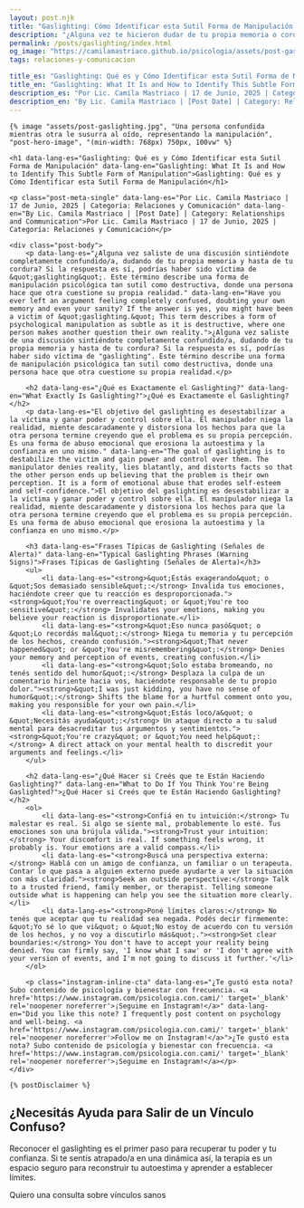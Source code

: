 ```yaml
---
layout: post.njk
title: "Gaslighting: Cómo Identificar esta Sutil Forma de Manipulación | Blog Camila Mastriaco"
description: "¿Alguna vez te hicieron dudar de tu propia memoria o cordura? Aprendé a reconocer las señales del gaslighting, una forma de abuso psicológico que mina tu realidad."
permalink: /posts/gaslighting/index.html
og_image: "https://camilamastriaco.github.io/psicologia/assets/post-gaslighting.jpg"
tags: relaciones-y-comunicacion

title_es: "Gaslighting: Qué es y Cómo Identificar esta Sutil Forma de Manipulación"
title_en: "Gaslighting: What It Is and How to Identify This Subtle Form of Manipulation"
description_es: "Por Lic. Camila Mastriaco | 17 de Junio, 2025 | Categoría: Relaciones y Comunicación"
description_en: "By Lic. Camila Mastriaco | [Post Date] | Category: Relationships and Communication"
---
```





    {% image "assets/post-gaslighting.jpg", "Una persona confundida mientras otra le susurra al oído, representando la manipulación", "post-hero-image", "(min-width: 768px) 750px, 100vw" %}
    
    <h1 data-lang-es="Gaslighting: Qué es y Cómo Identificar esta Sutil Forma de Manipulación" data-lang-en="Gaslighting: What It Is and How to Identify This Subtle Form of Manipulation">Gaslighting: Qué es y Cómo Identificar esta Sutil Forma de Manipulación</h1>
<div id="share-buttons-container"></div>

    <p class="post-meta-single" data-lang-es="Por Lic. Camila Mastriaco | 17 de Junio, 2025 | Categoría: Relaciones y Comunicación" data-lang-en="By Lic. Camila Mastriaco | [Post Date] | Category: Relationships and Communication">Por Lic. Camila Mastriaco | 17 de Junio, 2025 | Categoría: Relaciones y Comunicación</p>
    
    <div class="post-body">
        <p data-lang-es="¿Alguna vez saliste de una discusión sintiéndote completamente confundido/a, dudando de tu propia memoria y hasta de tu cordura? Si la respuesta es sí, podrías haber sido víctima de &quot;gaslighting&quot;. Este término describe una forma de manipulación psicológica tan sutil como destructiva, donde una persona hace que otra cuestione su propia realidad." data-lang-en="Have you ever left an argument feeling completely confused, doubting your own memory and even your sanity? If the answer is yes, you might have been a victim of &quot;gaslighting.&quot; This term describes a form of psychological manipulation as subtle as it is destructive, where one person makes another question their own reality.">¿Alguna vez saliste de una discusión sintiéndote completamente confundido/a, dudando de tu propia memoria y hasta de tu cordura? Si la respuesta es sí, podrías haber sido víctima de "gaslighting". Este término describe una forma de manipulación psicológica tan sutil como destructiva, donde una persona hace que otra cuestione su propia realidad.</p>

        <h2 data-lang-es="¿Qué es Exactamente el Gaslighting?" data-lang-en="What Exactly Is Gaslighting?">¿Qué es Exactamente el Gaslighting?</h2>
        <p data-lang-es="El objetivo del gaslighting es desestabilizar a la víctima y ganar poder y control sobre ella. El manipulador niega la realidad, miente descaradamente y distorsiona los hechos para que la otra persona termine creyendo que el problema es su propia percepción. Es una forma de abuso emocional que erosiona la autoestima y la confianza en uno mismo." data-lang-en="The goal of gaslighting is to destabilize the victim and gain power and control over them. The manipulator denies reality, lies blatantly, and distorts facts so that the other person ends up believing that the problem is their own perception. It is a form of emotional abuse that erodes self-esteem and self-confidence.">El objetivo del gaslighting es desestabilizar a la víctima y ganar poder y control sobre ella. El manipulador niega la realidad, miente descaradamente y distorsiona los hechos para que la otra persona termine creyendo que el problema es su propia percepción. Es una forma de abuso emocional que erosiona la autoestima y la confianza en uno mismo.</p>
        
        <h3 data-lang-es="Frases Típicas de Gaslighting (Señales de Alerta)" data-lang-en="Typical Gaslighting Phrases (Warning Signs)">Frases Típicas de Gaslighting (Señales de Alerta)</h3>
        <ul>
            <li data-lang-es="<strong>&quot;Estás exagerando&quot; o &quot;Sos demasiado sensible&quot;:</strong> Invalida tus emociones, haciéndote creer que tu reacción es desproporcionada."><strong>&quot;You're overreacting&quot; or &quot;You're too sensitive&quot;:</strong> Invalidates your emotions, making you believe your reaction is disproportionate.</li>
            <li data-lang-es="<strong>&quot;Eso nunca pasó&quot; o &quot;Lo recordás mal&quot;:</strong> Niega tu memoria y tu percepción de los hechos, creando confusión."><strong>&quot;That never happened&quot; or &quot;You're misremembering&quot;:</strong> Denies your memory and perception of events, creating confusion.</li>
            <li data-lang-es="<strong>&quot;Solo estaba bromeando, no tenés sentido del humor&quot;:</strong> Desplaza la culpa de un comentario hiriente hacia vos, haciéndote responsable de tu propio dolor."><strong>&quot;I was just kidding, you have no sense of humor&quot;:</strong> Shifts the blame for a hurtful comment onto you, making you responsible for your own pain.</li>
            <li data-lang-es="<strong>&quot;Estás loco/a&quot; o &quot;Necesitás ayuda&quot;:</strong> Un ataque directo a tu salud mental para desacreditar tus argumentos y sentimientos."><strong>&quot;You're crazy&quot; or &quot;You need help&quot;:</strong> A direct attack on your mental health to discredit your arguments and feelings.</li>
        </ul>

        <h2 data-lang-es="¿Qué Hacer si Creés que te Están Haciendo Gaslighting?" data-lang-en="What to Do If You Think You're Being Gaslighted?">¿Qué Hacer si Creés que te Están Haciendo Gaslighting?</h2>
        <ol>
            <li data-lang-es="<strong>Confiá en tu intuición:</strong> Tu malestar es real. Si algo se siente mal, probablemente lo esté. Tus emociones son una brújula válida."><strong>Trust your intuition:</strong> Your discomfort is real. If something feels wrong, it probably is. Your emotions are a valid compass.</li>
            <li data-lang-es="<strong>Buscá una perspectiva externa:</strong> Hablá con un amigo de confianza, un familiar o un terapeuta. Contar lo que pasa a alguien externo puede ayudarte a ver la situación con más claridad."><strong>Seek an outside perspective:</strong> Talk to a trusted friend, family member, or therapist. Telling someone outside what is happening can help you see the situation more clearly.</li>
            <li data-lang-es="<strong>Poné límites claros:</strong> No tenés que aceptar que tu realidad sea negada. Podés decir firmemente: &quot;Yo sé lo que vi&quot; o &quot;No estoy de acuerdo con tu versión de los hechos, y no voy a discutirlo más&quot;."><strong>Set clear boundaries:</strong> You don't have to accept your reality being denied. You can firmly say, 'I know what I saw' or 'I don't agree with your version of events, and I'm not going to discuss it further.'</li>
        </ol>
        
        <p class="instagram-inline-cta" data-lang-es="¿Te gustó esta nota? Subo contenido de psicología y bienestar con frecuencia. <a href='https://www.instagram.com/psicologia.con.cami/' target='_blank' rel='noopener noreferrer'>¡Seguime en Instagram!</a>" data-lang-en="Did you like this note? I frequently post content on psychology and well-being. <a href='https://www.instagram.com/psicologia.con.cami/' target='_blank' rel='noopener noreferrer'>Follow me on Instagram!</a>">¿Te gustó esta nota? Subo contenido de psicología y bienestar con frecuencia. <a href='https://www.instagram.com/psicologia.con.cami/' target='_blank' rel='noopener noreferrer'>¡Seguime en Instagram!</a></p>
    </div>
    
    {% postDisclaimer %}

<section id="cta-post" class="no-padding-bottom" class="animate-on-scroll">
        <h2 data-lang-es="¿Necesitás Ayuda para Salir de un Vínculo Confuso?" data-lang-en="Need Help Getting Out of a Confusing Bond?">¿Necesitás Ayuda para Salir de un Vínculo Confuso?</h2>
        <p data-lang-es="Reconocer el gaslighting es el primer paso para recuperar tu poder y tu confianza. Si te sentís atrapado/a en una dinámica así, la terapia es un espacio seguro para reconstruir tu autoestima y aprender a establecer límites." data-lang-en="Recognizing gaslighting is the first step to reclaiming your power and confidence. If you feel trapped in such a dynamic, therapy is a safe space to rebuild your self-esteem and learn to set boundaries.">Reconocer el gaslighting es el primer paso para recuperar tu poder y tu confianza. Si te sentís atrapado/a en una dinámica así, la terapia es un espacio seguro para reconstruir tu autoestima y aprender a establecer límites.</p>
        <a 
            class="btn whatsapp-trigger" 
            data-location="post_gaslighting_cta" 
            target="_blank" 
            rel="noopener noreferrer" 
            data-lang-es="Quiero una consulta sobre vínculos sanos" 
            data-lang-en="I want a consultation about healthy relationships" 
            data-whatsapp-es="Hola Camila, leí tu nota sobre gaslighting y quisiera consultarte sobre las sesiones." 
            data-whatsapp-en="Hi Camila, I read your note about gaslighting and would like to ask about the sessions." 
        >Quiero una consulta sobre vínculos sanos</a>
    </section>